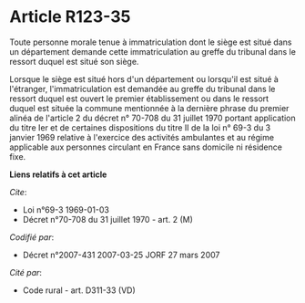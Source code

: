 # Article R123-35

Toute personne morale tenue à immatriculation dont le siège est situé dans un département demande cette immatriculation au
greffe du tribunal dans le ressort duquel est situé son siège.

Lorsque le siège est situé hors d'un département ou lorsqu'il est situé à l'étranger, l'immatriculation est demandée au
greffe du tribunal dans le ressort duquel est ouvert le premier établissement ou dans le ressort duquel est située la commune
mentionnée à la dernière phrase du premier alinéa de l'article 2 du décret n° 70-708 du 31 juillet 1970 portant application
du titre Ier et de certaines dispositions du titre II de la loi n° 69-3 du 3 janvier 1969 relative à l'exercice des activités
ambulantes et au régime applicable aux personnes circulant en France sans domicile ni résidence fixe.

**Liens relatifs à cet article**

_Cite_:

  - Loi n°69-3 1969-01-03
  - Décret n°70-708 du 31 juillet 1970 - art. 2 (M)

_Codifié par_:

  - Décret n°2007-431 2007-03-25 JORF 27 mars 2007

_Cité par_:

  - Code rural - art. D311-33 (VD)
